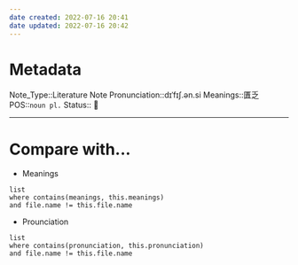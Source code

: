 ```yaml
---
date created: 2022-07-16 20:41
date updated: 2022-07-16 20:42
---
```


# Metadata

Note_Type::Literature Note
Pronunciation::dɪˈfɪʃ.ən.si
Meanings::匱乏
POS::`noun pl.`
Status:: 👶

---

# Compare with...

- Meanings

```dataview
list
where contains(meanings, this.meanings)
and file.name != this.file.name
```

- Prounciation

```dataview
list
where contains(pronunciation, this.pronunciation)
and file.name != this.file.name
```
